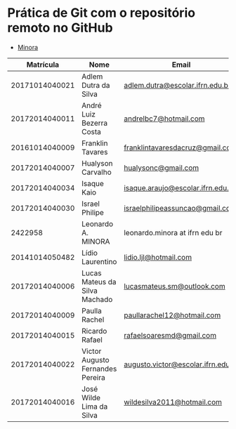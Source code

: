 # Prática de Git com o repositório remoto no GitHub

- [Minora](2422958)

Matrícula | Nome | Email
--- | --- | ---
20171014040021| Adlem Dutra da Silva | adlem.dutra@escolar.ifrn.edu.br
20172014040011 | André Luiz Bezerra Costa | andrelbc7@hotmail.com
20161014040009 | Franklin Tavares | franklintavaresdacruz@gmail.com
20172014040007 | Hualyson Carvalho | hualysonc@gmail.com
20172014040034 | Isaque Kaio | isaque.araujo@escolar.ifrn.edu.br
20172014040030 | Israel Philipe | israelphilipeassuncao@gmail.com
2422958 | Leonardo A. MINORA | leonardo.minora at ifrn edu br
20141014050482 | Lídio Laurentino | lidio.ljl@hotmail.com
20172014040006 | Lucas Mateus da Silva Machado | lucasmateus.sm@outlook.com
20172014040009 | Paulla Rachel |paullarachel12@hotmail.com
20172014040015 | Ricardo Rafael | rafaelsoaresmd@gmail.com
20172014040022 | Victor Augusto Fernandes Pereira | augusto.victor@escolar.ifrn.edu.br
20172014040016 | José Wilde Lima da Silva | wildesilva2011@hotmail.com

